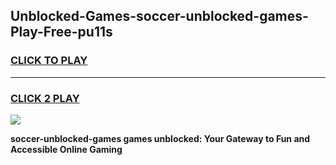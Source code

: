 
## Unblocked-Games-soccer-unblocked-games-Play-Free-pu11s
<h3>
<a href="https://premium76.site?title=soccer-unblocked-games&ref=15A">CLICK TO PLAY</a></h3>
<hr>

<h3>
<a href="https://premium76.site?title=soccer-unblocked-games&ref=15A">CLICK 2 PLAY</a>
  
</h3>

<a href="https://premium76.site?title=soccer-unblocked-games&ref=15A"><img src="https://clearcache.store/games.png"></a>


**soccer-unblocked-games games unblocked: Your Gateway to Fun and Accessible Online Gaming**
